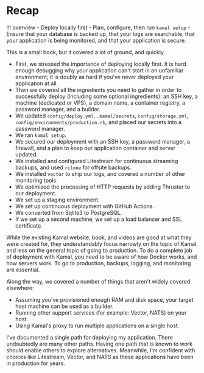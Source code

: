 # Recap

!!! overview
    - Deploy locally first
    - Plan, configure, then run `kamal setup`
    - Ensure that your database is backed up, that your logs are searchable, that your application is being monitored, and that your application is secure.

This is a small book, but it covered a lot of ground, and quickly.

- First, we stressed the importance of deploying locally first. It is hard enough debugging why your application can't start in an unfamiliar environment; it is doubly as hard if you've never deployed your application at all.
- Then we covered all the ingredients you need to gather in order to successfully deploy (including some optional ingredients): an SSH key, a machine (dedicated or VPS), a domain name, a container registry, a password manager, and a builder.
- We updated `config/deploy.yml`, `.kamal/secrets`, `config/storage.yml`, `config/environments/production.rb`, and placed our secrets into a password manager.
- We ran `kamal setup`.
- We secured our deployment with an SSH key, a password manager, a firewall, and a plan to keep our application container and server updated.
- We installed and configured Litestream for continuous streaming backups, and used `rclone` for offsite backups.
- We installed `vector` to ship our logs, and covered a number of other monitoring tools.
- We optimized the processing of HTTP requests by adding Thruster to our deployment.
- We set up a staging environment.
- We set up continuous deployment with GitHub Actions.
- We converted from Sqlite3 to PostgreSQL.
- If we set up a second machine, we set up a load balancer and SSL certificate.

While the existing Kamal website, book, and videos are good at what they were created for, they understandably focus narrowly on the topic of Kamal, and less on the general topic of going to production. To do a complete job of deployment with Kamal, you need to be aware of how Docker works, and how servers work. To go to production, backups, logging, and monitoring are essential.

Along the way, we covered a number of things that aren't widely covered elsewhere:

- Assuming you've provisioned enough RAM and disk space, your target host machine can be used as a builder.
- Running other support services (for example: Vector, NATS) on your host.
- Using Kamal's proxy to run multiple applications on a single host.

I've documented a single path for deploying my application. There undoubtedly are many other paths. Having one path that is known to work should enable others to explore alternatives. Meanwhile, I'm confident with choices like Litestream, Vector, and NATS as these applications have been in production for years.

